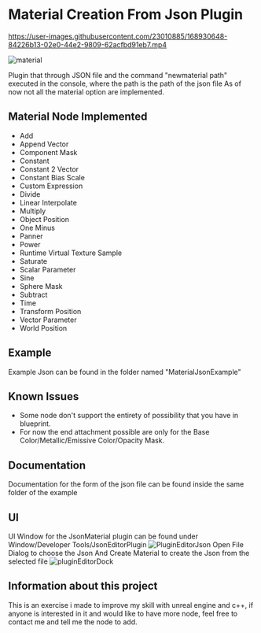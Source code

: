 # Material Creation From Json Plugin
https://user-images.githubusercontent.com/23010885/168930648-84226b13-02e0-44e2-9809-62acfbd91eb7.mp4


![material](https://user-images.githubusercontent.com/23010885/168932000-04c88bdc-7512-4ff5-9410-d4b0a5396542.PNG)

Plugin that through JSON file and the command "newmaterial path" executed in the console, where the path is the path of the json file
As of now not all the material option are implemented.
## Material Node Implemented
- Add
- Append Vector
- Component Mask
- Constant
- Constant 2 Vector
- Constant Bias Scale
- Custom Expression
- Divide
- Linear Interpolate
- Multiply
- Object Position
- One Minus
- Panner
- Power
- Runtime Virtual Texture Sample
- Saturate
- Scalar Parameter
- Sine
- Sphere Mask
- Subtract
- Time
- Transform Position
- Vector Parameter
- World Position

## Example
Example Json can be found in the folder named "MaterialJsonExample"

## Known Issues
- Some node don't support the entirety of possibility that you have in blueprint.
- For now the end attachment possible are only for the Base Color/Metallic/Emissive Color/Opacity Mask.

## Documentation
Documentation for the form of the json file can be found inside the same folder of the example

## UI
UI Window for the JsonMaterial plugin can be found under Window/Developer Tools/JsonEditorPlugin
![PluginEditorJson](https://user-images.githubusercontent.com/23010885/169577348-4c74332a-d594-48a3-ba1f-ad5c4dd35971.png)
Open File Dialog to choose the Json
And Create Material to create the Json from the selected file
![pluginEditorDock](https://user-images.githubusercontent.com/23010885/169577492-54834cc6-5c78-4fc5-b4c3-a33c8394a7a4.PNG)

## Information about this project
This is an exercise i made to improve my skill with unreal engine and c++, if anyone is interested in it and would like to have more node, feel free to contact me and tell me the node to add.
